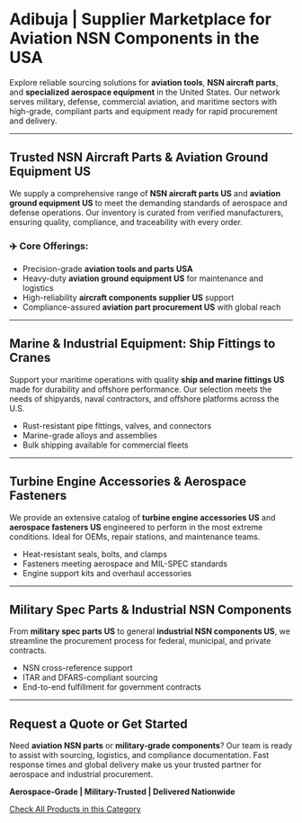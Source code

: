 # Adibuja | Supplier Marketplace for Aviation NSN Components in the USA

Explore reliable sourcing solutions for **aviation tools**, **NSN aircraft parts**, and **specialized aerospace equipment** in the United States. Our network serves military, defense, commercial aviation, and maritime sectors with high-grade, compliant parts and equipment ready for rapid procurement and delivery.

---

## Trusted NSN Aircraft Parts & Aviation Ground Equipment US

We supply a comprehensive range of **NSN aircraft parts US** and **aviation ground equipment US** to meet the demanding standards of aerospace and defense operations. Our inventory is curated from verified manufacturers, ensuring quality, compliance, and traceability with every order.

### ✈️ Core Offerings:
- Precision-grade **aviation tools and parts USA**
- Heavy-duty **aviation ground equipment US** for maintenance and logistics
- High-reliability **aircraft components supplier US** support
- Compliance-assured **aviation part procurement US** with global reach

---

## Marine & Industrial Equipment: Ship Fittings to Cranes

Support your maritime operations with quality **ship and marine fittings US** made for durability and offshore performance. Our selection meets the needs of shipyards, naval contractors, and offshore platforms across the U.S.

- Rust-resistant pipe fittings, valves, and connectors  
- Marine-grade alloys and assemblies  
- Bulk shipping available for commercial fleets

---

## Turbine Engine Accessories & Aerospace Fasteners

We provide an extensive catalog of **turbine engine accessories US** and **aerospace fasteners US** engineered to perform in the most extreme conditions. Ideal for OEMs, repair stations, and maintenance teams.

- Heat-resistant seals, bolts, and clamps  
- Fasteners meeting aerospace and MIL-SPEC standards  
- Engine support kits and overhaul accessories

---

## Military Spec Parts & Industrial NSN Components

From **military spec parts US** to general **industrial NSN components US**, we streamline the procurement process for federal, municipal, and private contracts.

- NSN cross-reference support  
- ITAR and DFARS-compliant sourcing  
- End-to-end fulfillment for government contracts

---

## Request a Quote or Get Started

Need **aviation NSN parts** or **military-grade components**? Our team is ready to assist with sourcing, logistics, and compliance documentation. Fast response times and global delivery make us your trusted partner for aerospace and industrial procurement.

**Aerospace-Grade | Military-Trusted | Delivered Nationwide**

[Check All Products in this Category](https://www.adibuja.com/categories/aviation-part)

